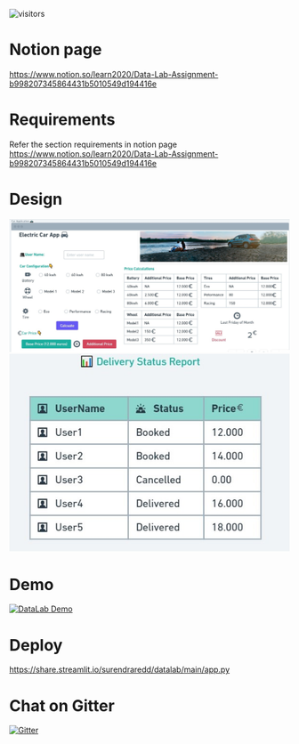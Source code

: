 ![visitors](https://visitor-badge.deta.dev/badge?page_id=SurendraRedd.Datalab&left_color=red&right_color=green)

# Notion page
https://www.notion.so/learn2020/Data-Lab-Assignment-b998207345864431b5010549d194416e

# Requirements
Refer the section requirements in notion page https://www.notion.so/learn2020/Data-Lab-Assignment-b998207345864431b5010549d194416e

# Design
![](https://github.com/SurendraRedd/Datalab/blob/main/Design-1.jpg)
![](https://github.com/SurendraRedd/Datalab/blob/main/Report.jpg)

# Demo
[![DataLab Demo](https://res.cloudinary.com/marcomontalbano/image/upload/v1634503486/video_to_markdown/images/vimeo--634713299-c05b58ac6eb4c4700831b2b3070cd403.jpg)](https://vimeo.com/634713299 "DataLab Demo")

# Deploy
https://share.streamlit.io/surendraredd/datalab/main/app.py

# Chat on Gitter
[![Gitter](https://badges.gitter.im/Datalabassignment/community.svg)](https://gitter.im/Datalabassignment/community?utm_source=badge&utm_medium=badge&utm_campaign=pr-badge)
